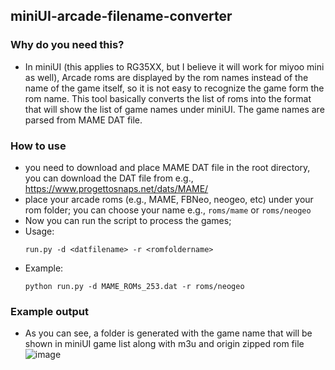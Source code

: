 ## miniUI-arcade-filename-converter

### Why do you need this?
- In miniUI (this applies to RG35XX, but I believe it will work for miyoo mini as well), Arcade roms are displayed by the rom names instead of the name of the game itself, so it is not easy to recognize the game form the rom name. This tool basically converts the list of roms into the format that will show the list of game names under miniUI. The game names are parsed from MAME DAT file.


### How to use
- you need to download and place MAME DAT file in the root directory, you can download the DAT file from e.g., https://www.progettosnaps.net/dats/MAME/
- place your arcade roms (e.g., MAME, FBNeo, neogeo, etc) under your rom folder; you can choose your name e.g., ```roms/mame``` or ```roms/neogeo```
- Now you can run the script to process the games;
- Usage:
  ```
  run.py -d <datfilename> -r <romfoldername>

  ```
- Example:
  ```
  python run.py -d MAME_ROMs_253.dat -r roms/neogeo
  ```

### Example output
- As you can see, a folder is generated with the game name that will be shown in miniUI game list along with m3u and origin zipped rom file
  ![image](https://user-images.githubusercontent.com/1568391/233762894-014c3567-fcf7-4f88-891f-9121371c0eca.png)


